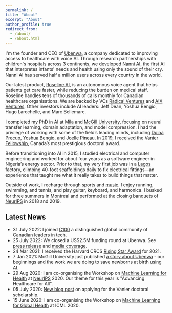 ```yaml
---
permalink: /
title: "About"
excerpt: "About"
author_profile: true
redirect_from: 
  - /about/
  - /about.html
---
```


I'm the founder and CEO of [Ubenwa](http://ubenwa.ai/), a company dedicated to improving access to healthcare with voice AI. Through research partnerships with children's hospitals across 3 continents, we developed [Nanni AI](https://nanni.ai/), the first AI that interpretes infants' needs and health using only the sound of their cry. Nanni AI has served half a million users across every country in the world. 

Our latest product, [Roseline AI](https://www.roseline.ai/), is an autonomous voice agent that helps patients get care faster, while reducing the burden on medical staff. Roseline handles tens of thousands of calls monthly for Canadian healthcare organisations. We are backed by VCs [Radical Ventures](https://radical.vc/) and [AIX Ventures](https://www.aixventures.com/). Other investors include AI leaders: Jeff Dean, Yoshua Bengio, Hugo Larochelle, and Marc Bellemare.

I completed my PhD in AI at [Mila](https://mila.quebec/en/person/charles-c-onu/) and [McGill University](https://cs.mcgill.ca/), focusing on neural transfer learning, domain adaptation, and model compression. I had the privilege of working with some of the field’s leading minds, including [Doina Precup](https://en.wikipedia.org/wiki/Doina_Precup), [Yoshua Bengio](https://en.wikipedia.org/wiki/Yoshua_Bengio), and [Joelle Pineau](https://en.wikipedia.org/wiki/Jo%C3%ABlle_Pineau). In 2019, I received the [Vanier Fellowship](https://vanier.gc.ca/), Canada’s most prestigious doctoral award. 

Before transitioning into AI in 2015, I studied electrical and computer engineering and worked for about four years as a software engineer in Nigeria’s energy sector. Prior to that, my very first job was in a [Lagos](https://en.wikipedia.org/wiki/Lagos) factory, climbing 40-foot scaffoldings daily to fix electrical fittings—an experience that taught me what it really takes to build things that matter.

Outside of work, I recharge through sports and [music](https://www.youtube.com/@cconu). I enjoy running, swimming, and tennis, and play guitar, keyboard, and harmonica. I busked for three summers in Montreal and performed at the closing banquets of [NeurIPS](https://neurips.cc/) in 2018 and 2019.

Latest News
-----
* 31 July 2022: I joined [C100](https://www.thec100.org/members#) a distinguished global community of Canadian leaders in tech.
* 25 July 2022: We closed a US$2.5M funding round at Ubenwa. See [press release](https://www.ubenwa.ai/blog/ubenwa-raises-pre-seed.html) and [media coverage](https://betakit.com/backed-by-yoshua-bengio-ubenwa-is-using-ai-to-diagnose-neurological-issues-through-baby-cries/).  
* 24 Mar 2021: I received the Harvard CRCS [Rising Star Award](https://mila.quebec/en/mila-researchers-sasha-luccioni-and-charles-onu-selected-as-harvard-crcs-2021-rising-stars-for-their-work-on-ai-for-social-good-projects/) for 2021. 
* 7 Jan 2021: McGill University just published [a story about Ubenwa](https://www.mcgill.ca/channels/article/birth-idea) - our beginnings and the work we are doing to save newborns at birth using AI. 
* 29 Aug 2020: I am co-organising the Workshop on [Machine Learning for Health](https://ml4health.github.io/2020/) at [NeurIPS](https://neurips.cc) 2020. Our theme for this year is "Advancing Healthcare for All".  
* 05 July 2020: [New blog post](https://onucharles.github.io/posts/2020/07/vanier-tips/) on applying for the Vanier doctoral scholarship.  
* 15 June 2020: I am co-organising the Workshop on [Machine Learning for Global Health](https://mlforglobalhealth.org/) at ICML 2020. 
